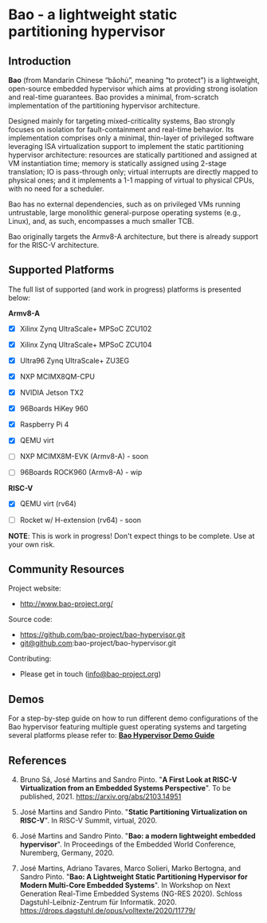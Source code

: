 # Bao - a lightweight static partitioning hypervisor


Introduction
------------

**Bao** (from Mandarin Chinese “bǎohù”, meaning “to protect”) is a lightweight, 
open-source embedded hypervisor which aims at providing strong isolation and 
real-time guarantees. Bao provides a minimal, from-scratch implementation of 
the partitioning hypervisor architecture. 

Designed mainly for targeting mixed-criticality systems, Bao strongly focuses 
on isolation for fault-containment and real-time behavior. Its implementation 
comprises only a minimal, thin-layer of privileged software leveraging ISA 
virtualization support to implement the static partitioning hypervisor architecture: 
resources are statically partitioned and assigned at VM instantiation time; 
memory is statically assigned using 2-stage translation; IO is pass-through only; 
virtual interrupts are directly mapped to physical ones; and it implements a 1-1 
mapping of virtual to physical CPUs, with no need for a scheduler. 

Bao has no external dependencies, such as on privileged VMs running untrustable, 
large monolithic general-purpose operating systems (e.g., Linux), and, as such, 
encompasses a much smaller TCB.

Bao originally targets the Armv8-A architecture, but there is already support
for the RISC-V architecture. 


Supported Platforms
-------------------

The full list of supported (and work in progress) 
platforms is presented below:

**Armv8-A**
- [x] Xilinx Zynq UltraScale+ MPSoC ZCU102
- [x] Xilinx Zynq UltraScale+ MPSoC ZCU104
- [x] Ultra96 Zynq UltraScale+ ZU3EG
- [x] NXP MCIMX8QM-CPU
- [x] NVIDIA Jetson TX2
- [x] 96Boards HiKey 960
- [x] Raspberry Pi 4
- [x] QEMU virt
- [ ] NXP MCIMX8M-EVK (Armv8-A) - soon
- [ ] 96Boards ROCK960 (Armv8-A) - wip


**RISC-V**
- [x] QEMU virt (rv64)
- [ ] Rocket w/ H-extension (rv64) - soon


**NOTE**: This is work in progress! Don't expect things to be complete. 
Use at your own risk.



Community Resources
-------------------

Project website:

 - http://www.bao-project.org/ 

Source code:

 - https://github.com/bao-project/bao-hypervisor.git
 - git@github.com:bao-project/bao-hypervisor.git

 Contributing:
 
 - Please get in touch (info@bao-project.org)



Demos
------------

For a step-by-step guide on how to run different demo configurations 
of the Bao hypervisor featuring multiple guest operating systems and 
targeting several platforms please refer to:
[**Bao Hypervisor Demo Guide**](https://github.com/bao-project/bao-demos)



References
------------

4. Bruno Sá, José Martins and Sandro Pinto. "**A First Look at RISC-V Virtualization from an Embedded Systems Perspective**".
To be published, 2021.
https://arxiv.org/abs/2103.14951


3. José Martins and Sandro Pinto. "**Static Partitioning Virtualization on RISC-V**".
In RISC-V Summit, virtual, 2020. 


2. José Martins and Sandro Pinto. "**Bao: a modern lightweight embedded hypervisor**".
In Proceedings of the Embedded World Conference, Nuremberg, Germany, 2020. 


1. José Martins, Adriano Tavares, Marco Solieri, Marko Bertogna, and Sandro Pinto. 
"**Bao: A Lightweight Static Partitioning Hypervisor for Modern Multi-Core Embedded 
Systems**". In Workshop on Next Generation Real-Time Embedded Systems (NG-RES 2020). 
Schloss Dagstuhl-Leibniz-Zentrum für Informatik. 2020.
https://drops.dagstuhl.de/opus/volltexte/2020/11779/